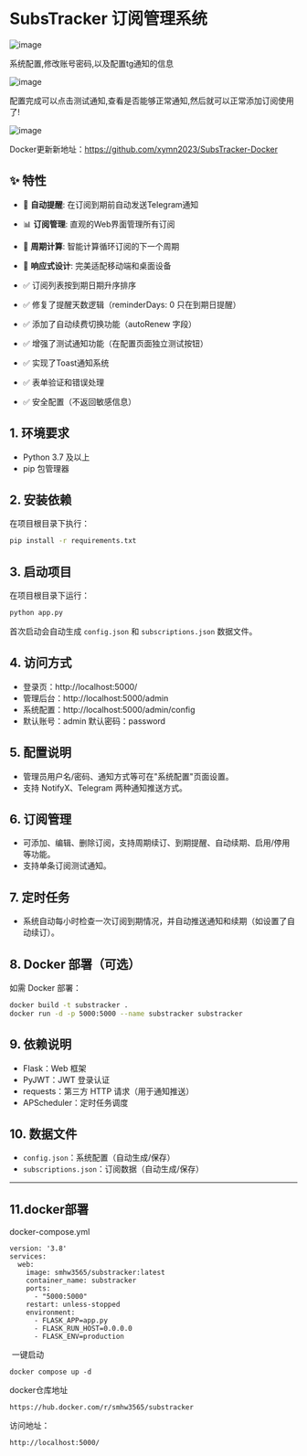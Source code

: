 # SubsTracker 订阅管理系统

![image](https://github.com/user-attachments/assets/22ff1592-7836-4f73-aa13-24e9d43d7064)

系统配置,修改账号密码,以及配置tg通知的信息

![image](https://github.com/user-attachments/assets/f6db2089-28a1-439d-9de0-412ee4b2807f)

配置完成可以点击测试通知,查看是否能够正常通知,然后就可以正常添加订阅使用了!

![image](https://github.com/user-attachments/assets/af530379-332c-4482-9e6e-229a9e24775e)

Docker更新新地址：https://github.com/xymn2023/SubsTracker-Docker

## ✨ 特性

- 🔔 **自动提醒**: 在订阅到期前自动发送Telegram通知
- 📊 **订阅管理**: 直观的Web界面管理所有订阅
- 🔄 **周期计算**: 智能计算循环订阅的下一个周期
- 📱 **响应式设计**: 完美适配移动端和桌面设备

- ✅ 订阅列表按到期日期升序排序 

- ✅ 修复了提醒天数逻辑（reminderDays: 0 只在到期日提醒） 

- ✅ 添加了自动续费切换功能（autoRenew 字段） 

- ✅ 增强了测试通知功能（在配置页面独立测试按钮） 

- ✅ 实现了Toast通知系统 

- ✅ 表单验证和错误处理 

- ✅ 安全配置（不返回敏感信息） 



## 1. 环境要求

- Python 3.7 及以上
- pip 包管理器

## 2. 安装依赖

在项目根目录下执行：

```bash
pip install -r requirements.txt
```

## 3. 启动项目

在项目根目录下运行：

```bash
python app.py
```

首次启动会自动生成 `config.json` 和 `subscriptions.json` 数据文件。

## 4. 访问方式

- 登录页：http://localhost:5000/
- 管理后台：http://localhost:5000/admin
- 系统配置：http://localhost:5000/admin/config
- 默认账号：admin   默认密码：password

## 5. 配置说明

- 管理员用户名/密码、通知方式等可在"系统配置"页面设置。
- 支持 NotifyX、Telegram 两种通知推送方式。

## 6. 订阅管理

- 可添加、编辑、删除订阅，支持周期续订、到期提醒、自动续期、启用/停用等功能。
- 支持单条订阅测试通知。

## 7. 定时任务

- 系统自动每小时检查一次订阅到期情况，并自动推送通知和续期（如设置了自动续订）。

## 8. Docker 部署（可选）

如需 Docker 部署：

```bash
docker build -t substracker .
docker run -d -p 5000:5000 --name substracker substracker
```

## 9. 依赖说明

- Flask：Web 框架
- PyJWT：JWT 登录认证
- requests：第三方 HTTP 请求（用于通知推送）
- APScheduler：定时任务调度

## 10. 数据文件

- `config.json`：系统配置（自动生成/保存）
- `subscriptions.json`：订阅数据（自动生成/保存）

---

## 11.docker部署

docker-compose.yml



```
version: '3.8'
services:
  web:
    image: smhw3565/substracker:latest
    container_name: substracker
    ports:
      - "5000:5000"
    restart: unless-stopped
    environment:
      - FLASK_APP=app.py
      - FLASK_RUN_HOST=0.0.0.0
      - FLASK_ENV=production
```

​  一键启动  

```
docker compose up -d
```

docker仓库地址


```
https://hub.docker.com/r/smhw3565/substracker
```

访问地址：

```
http://localhost:5000/
```

















